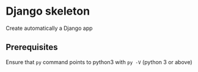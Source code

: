 # Django skeleton

Create automatically a Django app

## Prerequisites

Ensure that `py` command points to python3 with `py -V` (python 3 or above)

